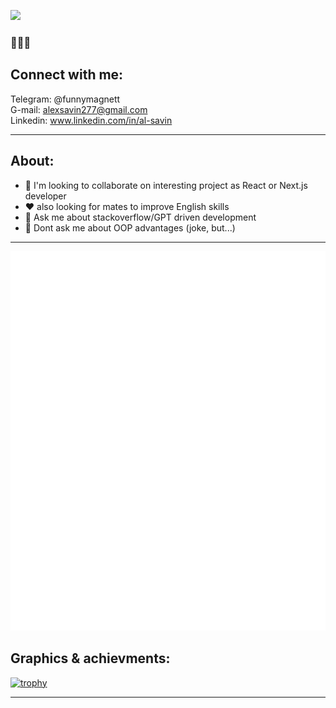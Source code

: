 
![](https://komarev.com/ghpvc/?username=SashaSavin&style=flat-square)
### 👋👋👋
 
## Connect with me:<br>

Telegram: @funnymagnett <br>
G-mail: alexsavin277@gmail.com <br>
Linkedin: www.linkedin.com/in/al-savin <br>
<hr>

## About:<br>
- 👯 I'm looking to collaborate on interesting project as React or Next.js developer<br>
- ❤️ also looking for mates to improve English skills<br>
- 📖 Ask me about stackoverflow/GPT driven development <br>
- 💬 Dont ask me about OOP advantages (joke, but...)  <br>

<hr>

![Metrics](https://github.com/SashaSavin/SashaSavin/blob/main/github-metrics.svg)

## Graphics & achievments:<br>

[![trophy](https://github-profile-trophy.vercel.app/?username=SashaSavin&column=3&margin-w=15&margin-h=15&theme=tokyonight)](https://github.com/ryo-ma/github-profile-trophy)
<hr>


